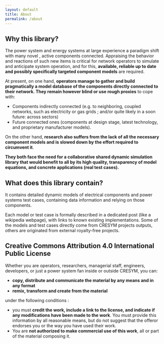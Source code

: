 ```yaml
---
layout: default
title: About
permalink: /about
---
```



## Why this library?

The power system and energy systems at large experience a paradigm shift with many novel , active components connected. Appraising the behavior and reactions of such new items is critical for network operators to simulate and anticipate system operation, and for this, **available, reliable up to date and possibly specifically targeted component models** are required.

At present, on one hand, **operators manage to gather and build pragmatically a model database of the components directly connected to their network. They remain however blind or use rough proxies** to cope with:
-	Components indirectly connected (e.g. to neighboring, coupled networks, such as electricity or gas grids ; and/or quite likely in a soon future: across sectors)
-	Future connected ones (components at design stage, latest technology, and proprietary manufacturer models). 

On the other hand, **research also suffers from the lack of all the necessary component models and is slowed down by the effort required to circumvent it**.

**They both face the need for a collaborative shared dynamic simulation library that would benefit to all by its high quality, transparency of model equations, and concrete applications (real test cases).**

## What does this library contain?
It contains detailed dynamic models of electrical components and power systems test cases, containing data information and relying on those components. 

Each model or test case is formally described in a dedicated post (like a wikipedia webpage), with links to known existing implementations.
Some of the models and test cases directly come from CRESYM projects outputs, others are originated from external royalty-free projects. 

## Creative Commons Attribution 4.0 International Public License

Whether you are operators, researchers, managerial staff, engineers, developers, or just a power system fan inside or outside CRESYM, you can:
 - **copy, distribute and communicate the material by any means and in any format**
 - **remix, transform and create from the material**

under the following conditions : 
 - you must **credit the work, include a link to the license, and indicate if any modifications have been made to the work**. You must provide this information by all reasonable means, but do not suggest that the offeror endorses you or the way you have used their work.
- You are **not authorized to make commercial use of this work**, all or part of the material composing it.


